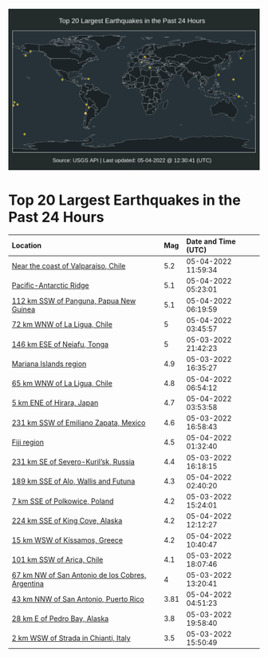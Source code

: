 ![Map](./map.png)

# Top 20 Largest Earthquakes in the Past 24 Hours

| Location | Mag | Date and Time (UTC) |
|:---|:---|:---|
| [Near the coast of Valparaiso, Chile](https://earthquake.usgs.gov/earthquakes/eventpage/us7000h6zc) | 5.2 | 05-04-2022 11:59:34 |
| [Pacific-Antarctic Ridge](https://earthquake.usgs.gov/earthquakes/eventpage/us7000h6xw) | 5.1 | 05-04-2022 05:23:01 |
| [112 km SSW of Panguna, Papua New Guinea](https://earthquake.usgs.gov/earthquakes/eventpage/us7000h6y4) | 5.1 | 05-04-2022 06:19:59 |
| [72 km WNW of La Ligua, Chile](https://earthquake.usgs.gov/earthquakes/eventpage/us7000h6x9) | 5 | 05-04-2022 03:45:57 |
| [146 km ESE of Neiafu, Tonga](https://earthquake.usgs.gov/earthquakes/eventpage/us7000h6vj) | 5 | 05-03-2022 21:42:23 |
| [Mariana Islands region](https://earthquake.usgs.gov/earthquakes/eventpage/us7000h6tt) | 4.9 | 05-03-2022 16:35:27 |
| [65 km WNW of La Ligua, Chile](https://earthquake.usgs.gov/earthquakes/eventpage/us7000h6ya) | 4.8 | 05-04-2022 06:54:12 |
| [5 km ENE of Hirara, Japan](https://earthquake.usgs.gov/earthquakes/eventpage/us7000h6xa) | 4.7 | 05-04-2022 03:53:58 |
| [231 km SSW of Emiliano Zapata, Mexico](https://earthquake.usgs.gov/earthquakes/eventpage/us7000h6u1) | 4.6 | 05-03-2022 16:58:43 |
| [Fiji region](https://earthquake.usgs.gov/earthquakes/eventpage/us7000h6wp) | 4.5 | 05-04-2022 01:32:40 |
| [231 km SE of Severo-Kuril’sk, Russia](https://earthquake.usgs.gov/earthquakes/eventpage/us7000h6tp) | 4.4 | 05-03-2022 16:18:15 |
| [189 km SSE of Alo, Wallis and Futuna](https://earthquake.usgs.gov/earthquakes/eventpage/us7000h6x7) | 4.3 | 05-04-2022 02:40:20 |
| [7 km SSE of Polkowice, Poland](https://earthquake.usgs.gov/earthquakes/eventpage/us7000h6tf) | 4.2 | 05-03-2022 15:24:01 |
| [224 km SSE of King Cove, Alaska](https://earthquake.usgs.gov/earthquakes/eventpage/us7000h6zh) | 4.2 | 05-04-2022 12:12:27 |
| [15 km WSW of Kíssamos, Greece](https://earthquake.usgs.gov/earthquakes/eventpage/us7000h6z3) | 4.2 | 05-04-2022 10:40:47 |
| [101 km SSW of Arica, Chile](https://earthquake.usgs.gov/earthquakes/eventpage/us7000h6ua) | 4.1 | 05-03-2022 18:07:46 |
| [67 km NW of San Antonio de los Cobres, Argentina](https://earthquake.usgs.gov/earthquakes/eventpage/us7000h6sx) | 4 | 05-03-2022 13:20:41 |
| [43 km NNW of San Antonio, Puerto Rico](https://earthquake.usgs.gov/earthquakes/eventpage/pr2022124000) | 3.81 | 05-04-2022 04:51:23 |
| [28 km E of Pedro Bay, Alaska](https://earthquake.usgs.gov/earthquakes/eventpage/ak0225nqrfsc) | 3.8 | 05-03-2022 19:58:40 |
| [2 km WSW of Strada in Chianti, Italy](https://earthquake.usgs.gov/earthquakes/eventpage/us7000h6tk) | 3.5 | 05-03-2022 15:50:49 |
